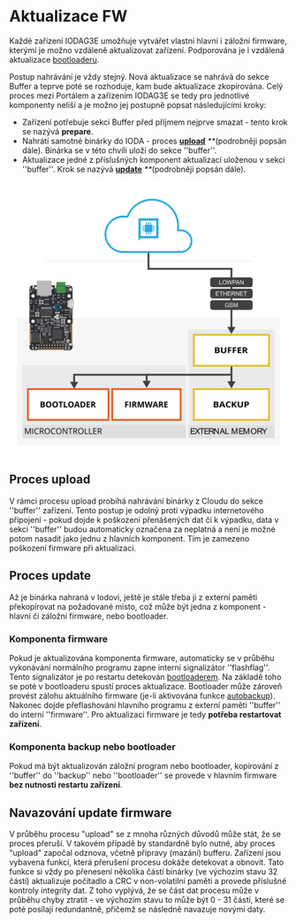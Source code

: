 # Aktualizace FW

Každé zařízení IODAG3E umožňuje vytvářet vlastní hlavní i záložní firmware, kterými je možno vzdáleně aktualizovat zařízení. Podporována je i vzdálená aktualizace [bootloaderu](../../sprava-a-diagnostika/bootloader/).

Postup nahrávání je vždy stejný. Nová aktualizace se nahrává do sekce Buffer a teprve poté se rozhoduje, kam bude aktualizace zkopírována. Celý proces mezi Portálem a zařízením IODAG3E se tedy pro jednotlivé komponenty neliší a je možno jej postupně popsat následujícími kroky:

* Zařízení potřebuje sekci Buffer před příjmem nejprve smazat - tento krok se nazývá **prepare**. 
* Nahrátí samotné binárky do IODA - proces [**upload**](aktualizace-fw.md#proces-upload) _\*\*_\(podrobněji popsán dále\). Binárka se v této chvíli uloží do sekce ''buffer''.
* Aktualizace jedné z příslušných komponent aktualizací uloženou v sekci ''buffer''. Krok se nazývá [**update**](aktualizace-fw.md#proces-update) _\*\*_\(podrobněji popsán dále\).

![](../../../.gitbook/assets/cloud-to-buffer.png)

## Proces upload

V rámci procesu upload probíhá nahrávání binárky z Cloudu do sekce ''buffer'' zařízení. Tento postup je odolný proti výpadku internetového připojení - pokud dojde k poškození přenášených dat či k výpadku, data v sekci ''buffer'' budou automaticky označena za neplatná a není je možné potom nasadit jako jednu z hlavních komponent. Tím je zamezeno poškození firmware při aktualizaci.

## Proces update

Až je binárka nahraná v Iodovi, ještě je stále třeba ji z externí paměti překopírovat na požadované místo, což může být jedna z komponent - hlavní či záložní firmware, nebo bootloader.

### Komponenta firmware

Pokud je aktualizována komponenta firmware, automaticky se v průběhu vykonávání normálního programu zapne interní signalizátor ''flashflag''. Tento signalizátor je po restartu detekován [bootloaderem](../../sprava-a-diagnostika/bootloader/). Na základě toho se poté v bootloaderu spustí proces aktualizace. Bootloader může zároveň provést zálohu aktuálního firmware \(je-li aktivována funkce [autobackup](autobackup.md)\). Nakonec dojde přeflashování hlavního programu z externí paměti ''buffer'' do interní ''firmware''. Pro aktualizaci firmware je tedy **potřeba restartovat zařízení**. 

### Komponenta backup nebo bootloader

Pokud má být aktualizován záložní program nebo bootloader, kopírování z ''buffer'' do ''backup'' nebo ''bootloader'' se provede v hlavním firmware **bez nutnosti restartu zařízení**.

## Navazování update firmware

V průběhu procesu "upload" se z mnoha různých důvodů může stát, že se proces přeruší. V takovém případě by standardně bylo nutné, aby proces "upload" započal odznova, včetně přípravy \(mazání\) bufferu. Zařízení jsou vybavena funkcí, která přerušení procesu dokáže detekovat a obnovit. Tato funkce si vždy po přenesení několika částí binárky \(ve výchozím stavu 32 částí\) aktualizuje počítadlo a CRC v non-volatilní paměti a provede příslušné kontroly integrity dat. Z toho vyplývá, že se část dat procesu může v průběhu chyby ztratit - ve výchozím stavu to může být 0 - 31 částí, které se poté posílají redundantně, přičemž se následně navazuje novými daty.

